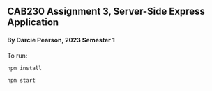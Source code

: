 ## CAB230 Assignment 3, Server-Side Express Application
####  By Darcie Pearson, 2023 Semester 1

To run:

`npm install `

`npm start `

